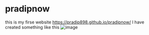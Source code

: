 # pradipnow
this is my firse website https://pradip898.github.io/pradipnow/
I have created something like this ![image](https://user-images.githubusercontent.com/49866589/152008731-909c4fb6-43a2-4756-b6c6-c501788ef506.png)
